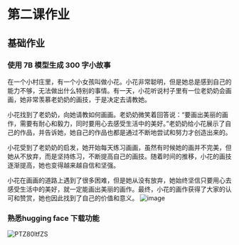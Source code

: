# 第二课作业
## 基础作业
### 使用 7B 模型生成 300 字小故事
在一个小村庄里，有一个小女孩叫做小花。小花非常聪明，但是她总是感到自己的能力不够，无法做出什么特别的事情。有一天，小花听说村子里有一位老奶奶会画画，她非常羡慕老奶奶的画技，于是决定去请教她。

小花找到了老奶奶，向她请教如何画画。老奶奶微笑着回答说：“要画出美丽的画作，需要有耐心和毅力，同时要用心去感受生活中的美好。”老奶奶给小花展示了自己的作品，并告诉她，她自己的作品也都是通过不断地尝试和努力才创造出来的。

小花受到了老奶奶的启发，她开始每天练习画画，虽然有时候她的画并不完美，但她从不放弃，而是坚持练习，不断提高自己的画技。随着时间的推移，小花的画技逐渐提高，她也变得越来越自信和坚强。

小花在画画的道路上遇到了很多困难，但是她从没有放弃，她始终坚信只要用心去感受生活中的美好，就一定能画出美丽的画作。最终，小花的画作获得了大家的认可和赞赏，她也因此找到了自己的价值和意义。
![image](https://github.com/Rookieaura/InternLM-tutorial-assignments/assets/44491151/42f41902-ca61-454d-aa30-877dca35b439)
### 熟悉hugging face 下载功能
![PTZ80ltfZS](https://github.com/Rookieaura/InternLM-tutorial-assignments/assets/44491151/35c4d80d-8bcc-48c7-97d4-43278dfb6a69)

